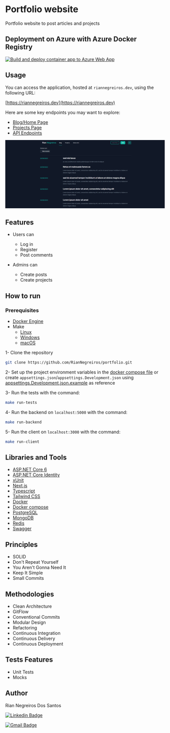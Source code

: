 # Portfolio website

Portfolio website to post articles and projects

## Deployment on Azure with Azure Docker Registry

[![Build and deploy container app to Azure Web App](https://github.com/RianNegreiros/portfolio/actions/workflows/main_personalwebsitebackend.yml/badge.svg)](https://github.com/RianNegreiros/portfolio/actions/workflows/main_personalwebsitebackend.yml)

## Usage

You can access the application, hosted at `riannegreiros.dev`, using the following URL:

[https://riannegreiros.dev](https://riannegreiros.dev)

Here are some key endpoints you may want to explore:

- [Blog/Home Page](https://riannegreiros.dev/)
- [Projects Page](https://riannegreiros.dev/projects)
- [API Endpoints](https://personalwebsitebackend.azurewebsites.net/swagger/index.html)

![Homepage screenshot](./_docs/images/homepage.png)

## Features

- Users can
  - Log in
  - Register
  - Post comments

- Admins can
  - Create posts
  - Create projects

## How to run

### Prerequisites

- [Docker Engine](https://docs.docker.com/engine/install)
- Make
  - [Linux](https://www.gnu.org/software/make/)
  - [Windows](https://gnuwin32.sourceforge.net/packages/make.htm)
  - [macOS](https://formulae.brew.sh/formula/make)

1- Clone the repository

```bash
git clone https://github.com/RianNegreiros/portfolio.git
```

2- Set up the project environment variables in the [docker compose file](https://github.com/RianNegreiros/portfolio/blob/main/backend/docker-compose.yml) or create `appsettings.json`/`appsettings.Development.json` using [appsettings.Development.json.example](https://github.com/RianNegreiros/portfolio/blob/main/backend/Backend.API/appsettings.Development.json.example) as reference

3- Run the tests with the command:

```bash
make run-tests
```

4- Run the backend on `localhost:5000` with the command:

```bash
make run-backend
```

5- Run the client on `localhost:3000` with the command:

```bash
make run-client
```

## Libraries and Tools

- [ASP.NET Core 6](https://dotnet.microsoft.com/en-us/download/dotnet/6.0)
- [ASP.NET Core Identity](https://learn.microsoft.com/en-us/aspnet/core/security/authentication/identity?view=aspnetcore-7.0&tabs=visual-studio)
- [xUnit](https://xunit.net/#documentation)
- [Next.js](https://nextjs.org/docs)
- [Typescript](https://www.typescriptlang.org/docs)
- [Tailwind CSS](https://tailwindcss.com/docs/installation)
- [Docker](https://docs.docker.com)
- [Docker compose](https://docs.docker.com/compose/gettingstarted)
- [PostgreSQL](https://www.postgresql.org/about)
- [MongoDB](https://www.mongodb.com/atlas/database)
- [Redis](https://redis.io/docs/getting-started)
- [Swagger](https://learn.microsoft.com/pt-br/aspnet/core/tutorials/web-api-help-pages-using-swagger?view=aspnetcore-6.0)

## Principles

- SOLID
- Don't Repeat Yourself
- You Aren't Gonna Need It
- Keep It Simple
- Small Commits

## Methodologies

- Clean Architecture
- GitFlow
- Conventional Commits
- Modular Design
- Refactoring
- Continuous Integration
- Continuous Delivery
- Continuous Deployment

## Tests Features

- Unit Tests
- Mocks

## Author

Rian Negreiros Dos Santos

[![Linkedin Badge](https://img.shields.io/badge/-RianNegreiros-blue?style=flat-square&logo=Linkedin&logoColor=white&link=https://www.linkedin.com/in/tgmarinho/)](https://www.linkedin.com/in/riannegreiros/)

[![Gmail Badge](https://img.shields.io/badge/-riannegreiros@gmail.com-c14438?style=flat-square&logo=Gmail&logoColor=white&link=mailto:tgmarinho@gmail.com)](mailto:riannegreiros@gmail.com)
